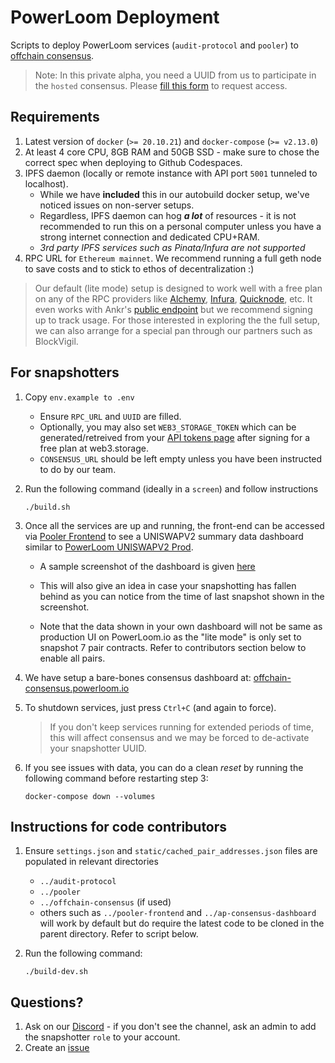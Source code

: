 # PowerLoom Deployment
Scripts to deploy PowerLoom services (`audit-protocol` and `pooler`) to [offchain consensus](https://medium.com/powerloom/open-sesame-deb52685bacb).

> Note: In this private alpha, you need a UUID from us to participate in the `hosted` consensus. Please [fill this form](https://powerloom.io/consensus-invite) to request access.

## Requirements

1. Latest version of `docker` (`>= 20.10.21`) and `docker-compose` (`>= v2.13.0`)
2. At least 4 core CPU, 8GB RAM and 50GB SSD - make sure to chose the correct spec when deploying to Github Codespaces.
3. IPFS daemon (locally or remote instance with API port `5001` tunneled to localhost).
    - While we have __included__ this in our autobuild docker setup, we've noticed issues on non-server setups.
    - Regardless, IPFS daemon can hog __*a lot*__ of resources - it is not recommended to run this on a personal computer unless you have a strong internet connection and dedicated CPU+RAM.
    - _3rd party IPFS services such as Pinata/Infura are not supported_
4. RPC URL for `Ethereum mainnet`. We recommend running a full geth node to save costs and to stick to ethos of decentralization :)
> Our default (lite mode) setup is designed to work well with a free plan on any of the RPC providers like [Alchemy](https://alchemy.com/?r=15ce6db6d0a109d5), [Infura](https://infura.io), [Quicknode](https://www.quicknode.com?tap_a=67226-09396e&tap_s=3491854-f4a458), etc. It even works with Ankr's [public endpoint](https://rpc.ankr.com/eth) but we recommend signing up to track usage. For those interested in exploring the the full setup, we can also arrange for a special pan through our partners such as BlockVigil.

## For snapshotters

1. Copy `env.example to .env`
    - Ensure `RPC_URL` and `UUID` are filled.
    - Optionally, you may also set `WEB3_STORAGE_TOKEN` which can be generated/retreived from your [API tokens page](https://web3.storage/tokens/?create=true) after signing for a free plan at web3.storage.
    - `CONSENSUS_URL` should be left empty unless you have been instructed to do by our team.

2. Run the following command (ideally in a `screen`) and follow instructions

    `./build.sh`

3. Once all the services are up and running, the front-end can be accessed via [Pooler Frontend](http://localhost:3000) to see a UNISWAPV2 summary data dashboard similar to [PowerLoom UNISWAPV2 Prod](https://uniswapv2.powerloom.io/).
    - A sample screenshot of the dashboard is given [here](./sample_images/pooler-frontend.jpg)

    - This will also give an idea in case your snapshotting has fallen behind as you can notice from the time of last snapshot shown in the screenshot.

    - Note that the data shown in your own dashboard will not be same as production UI on PowerLoom.io as the "lite mode" is only set to snapshot 7 pair contracts. Refer to contributors section below to enable all pairs.

4. We have setup a bare-bones consensus dashboard at: [offchain-consensus.powerloom.io](https://offchain-consensus.powerloom.io/)

5. To shutdown services, just press `Ctrl+C` (and again to force).

    > If you don't keep services running for extended periods of time, this will affect consensus and we may be forced to de-activate your snapshotter UUID.
    
6. If you see issues with data, you can do a clean *reset* by running the following command before restarting step 3:

    `docker-compose down --volumes`

## Instructions for code contributors

1. Ensure `settings.json` and `static/cached_pair_addresses.json` files are populated in relevant directories
    - `../audit-protocol`
    - `../pooler`
    - `../offchain-consensus` (if used)
    - others such as `../pooler-frontend` and `../ap-consensus-dashboard` will work by default but do require the latest code to be cloned in the parent directory. Refer to script below.

2. Run the following command:

    `./build-dev.sh`

## Questions?
1. Ask on our [Discord](https://discord.com/channels/777248105636560948/1063022869040353300) - if you don't see the channel, ask an admin to add the snapshotter `role` to your account.
2. Create an [issue](https://github.com/PowerLoom/deploy/issues/new)

